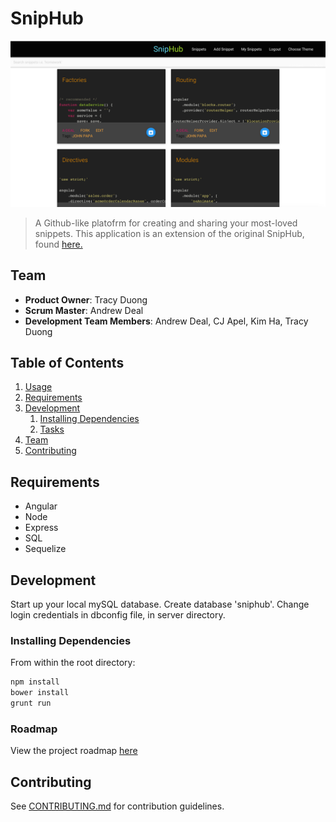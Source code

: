# SnipHub

![SnipHub](readme/sniphub.png)

> A Github-like platofrm for creating and sharing your most-loved snippets. This application is an extension of the original SnipHub, found [here.](https://github.com/FortunateKaleidoscope/FortunateKaleidoscope)

## Team

  - __Product Owner__: Tracy Duong
  - __Scrum Master__: Andrew Deal
  - __Development Team Members__: Andrew Deal, CJ Apel, Kim Ha, Tracy Duong

## Table of Contents

1. [Usage](#Usage)
1. [Requirements](#requirements)
1. [Development](#development)
    1. [Installing Dependencies](#installing-dependencies)
    1. [Tasks](#tasks)
1. [Team](#team)
1. [Contributing](#contributing)

## Requirements

- Angular
- Node
- Express
- SQL
- Sequelize

## Development

Start up your local mySQL database.
Create database 'sniphub'.
Change login credentials in dbconfig file, in server directory.

### Installing Dependencies

From within the root directory:

```sh
npm install
bower install
grunt run
```

### Roadmap

View the project roadmap [here](LINK_TO_PROJECT_ISSUES)


## Contributing

See [CONTRIBUTING.md](CONTRIBUTING.md) for contribution guidelines.
